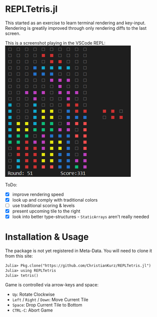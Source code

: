 # REPLTetris.jl
This started as an exercise to learn terminal rendering and key-input.
Rendering is greatily improved through only rendering diffs to the last screen.

This is a screenshot playing in the VSCode REPL:
![Julia REPL Screenshot of a lost game of REPLTetris](resources/Screenshot.PNG)

ToDo:
- [x] improve rendering speed
- [x] look up and comply with traditional colors
- [ ] use traditional scoring & levels
- [x] present upcoming tile to the right
- [x] look into better type-structures - `StaticArrays` aren't really needed

# Installation & Usage
The package is not yet registered in Meta-Data. You will need to clone it from this site:

```julia-REPL
Julia> Pkg.clone("https://github.com/ChristianKurz/REPLTetris.jl")
Julia> using REPLTetris
Julia> tetris()
```

Game is controlled via arrow-keys and space:
- `Up`: Rotate Clockwise
- `Left` / `Right` / `Down`: Move Current Tile
- `Space`: Drop Current Tile to Bottom
- `CTRL-C`: Abort Game
